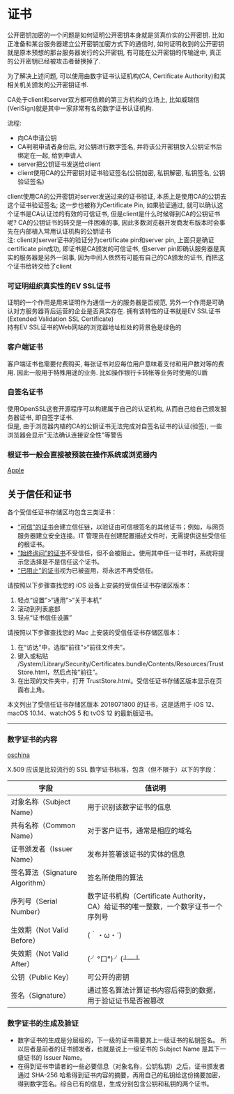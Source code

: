 # 证书

公开密钥加密的一个问题是如何证明公开密钥本身就是货真价实的公开密钥. 比如正准备和某台服务器建立公开密钥加密方式下的通信时, 如何证明收到的公开密钥就是原本预想的那台服务器发行的公开密钥, 有可能在公开密钥的传输途中, 真正的公开密钥已经被攻击者替换掉了.  

为了解决上述问题, 可以使用由数字证书认证机构(CA, Certificate Authority)和其相关机关颁发的公开密钥证书.  

CA处于client和server双方都可依赖的第三方机构的立场上, 比如威瑞信(VeriSign)就是其中一家非常有名的数字证书认证机构.  

流程: 
- 向CA申请公钥
- CA判明申请者身份后, 对公钥进行数字签名, 并将该公开密钥放入公钥证书后绑定在一起, 给到申请人
- server把公钥证书发送给client
- client使用CA的公开密钥对证书验证签名(公钥加密, 私钥解密, 私钥签名, 公钥验证签名)

client使用CA的公开密钥对server发送过来的证书验证, 本质上是使用CA的公钥去这个证书验证签名; 这一步也被称为Certificate Pin, 如果验证通过, 就可以确认这个证书是CA认证过的有效的可信证书, 但是client是什么时候得到CA的公钥证书呢? CA的公钥证书的转交是一件困难的事, 因此多数浏览器开发商发布版本时会事先在内部植入常用认证机构的公钥证书  
注: client对server证书的验证分为certificate pin和server pin, 上面只是确证certificate pin成功, 即证书是CA颁发的可信证书, 但server pin即确认服务器是真实的服务器是另外一回事, 因为中间人依然有可能有自己的CA颁发的证书, 而把这个证书给转交给了client  

### 可证明组织真实性的EV SSL证书  

证明的一个作用是用来证明作为通信一方的服务器是否规范, 另外一个作用是可确认对方服务器背后运营的企业是否真实存在. 拥有该特性的证书就是EV SSL证书(Extended Validation SSL Certificate)  
持有EV SSL证书的Web网站的浏览器地址栏处的背景色是绿色的  

### 客户端证书 

客户端证书也需要付费购买, 每张证书对应每位用户意味着支付和用户数对等的费用. 因此一般用于特殊用途的业务. 比如操作银行卡转帐等业务时使用的U盾  

### 自签名证书  

使用OpenSSL这套开源程序可以构建属于自己的认证机构, 从而自己给自己颁发服务器证书, 即自签字证书.  
但是, 由于浏览器内植的CA的公钥证书无法完成对自签名证书的认证(验签), 一些浏览器会显示"无法确认连接安全性"等警告

### 根证书一般会直接被预装在操作系统或浏览器内 
[Apple](https://support.apple.com/zh-cn/HT209144)  

## 关于信任和证书

各个受信任证书存储区均包含三类证书：

- [“可信”的证书](https://support.apple.com/zh-cn/HT209144#trusted)会建立信任链，以验证由可信根签名的其他证书；例如，与网页服务器建立安全连接。IT 管理员在创建配置描述文件时，无需提供这些受信任的根证书。
- [“始终询问”的证书](https://support.apple.com/zh-cn/HT209144#alwaysask)不受信任，但不会被阻止。使用其中任一证书时，系统将提示您选择是不是信任这个证书。
- [“已阻止”的证书](https://support.apple.com/zh-cn/HT209144#blocked)视为已被盗用，将永远不再受信任。

请按照以下步骤查找您的 iOS 设备上安装的受信任证书存储区版本：

1. 轻点“设置”>“通用”>“关于本机”
2. 滚动到列表底部
3. 轻点“证书信任设置”

请按照以下步骤查找您的 Mac 上安装的受信任证书存储区版本：

1. 在“访达”中，选取“前往”>“前往文件夹”。
2. 键入或粘贴 /System/Library/Security/Certificates.bundle/Contents/Resources/TrustStore.html，然后点按“前往”。
3. 在出现的文件夹中，打开 TrustStore.html。受信任证书存储区版本显示在页面右上角。

本文列出了受信任证书存储区版本 2018071800 的证书，这是适用于 iOS 12、macOS 10.14、watchOS 5 和 tvOS 12 的最新版证书。

--------------------------------

### 数字证书的内容

[oschina](https://my.oschina.net/u/3729367/blog/1590724)

X.509 应该是比较流行的 SSL 数字证书标准，包含（但不限于）以下的字段：

| 字段                            | 值说明                                                       |
| ------------------------------- | ------------------------------------------------------------ |
| 对象名称（Subject Name）        | 用于识别该数字证书的信息                                     |
| 共有名称（Common Name）         | 对于客户证书，通常是相应的域名                               |
| 证书颁发者（Issuer Name）       | 发布并签署该证书的实体的信息                                 |
| 签名算法（Signature Algorithm） | 签名所使用的算法                                             |
| 序列号（Serial Number）         | 数字证书机构（Certificate Authority， CA）给证书的唯一整数，一个数字证书一个序列号 |
| 生效期（Not Valid Before）      | (｀・ω・´)                                                   |
| 失效期（Not Valid After）       | (╯°口°)╯(┴—┴                                                 |
| 公钥（Public Key）              | 可公开的密钥                                                 |
| 签名（Signature）               | 通过签名算法计算证书内容后得到的数据，用于验证证书是否被篡改 |

### 数字证书的生成及验证

- 数字证书的生成是分层级的，下一级的证书需要其上一级证书的私钥签名。 所以后者是前者的证书颁发者，也就是说上一级证书的 Subject Name 是其下一级证书的 Issuer Name。
- 在得到证书申请者的一些必要信息（对象名称，公钥私钥）之后，证书颁发者通过 SHA-256 哈希得到证书内容的摘要，再用自己的私钥给这份摘要加密，得到数字签名。综合已有的信息，生成分别包含公钥和私钥的两个证书。